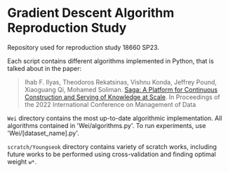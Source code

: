 # Gradient Descent Algorithm Reproduction Study
Repository used for reproduction study 18660 SP23.

Each script contains different algorithms implemented in Python, that is talked about in the paper:

> Ihab F. Ilyas, Theodoros Rekatsinas, Vishnu Konda, Jeffrey Pound, Xiaoguang Qi, Mohamed Soliman. [Saga: A Platform for Continuous Construction and Serving of Knowledge at Scale](https://doi.org/10.1145%2F3514221.3526049). In Proceedings of the 2022 International Conference on Management of Data

`Wei` directory contains the most up-to-date algorithmic implementation. All algorithms contained in 'Wei/algorithms.py'. To run experiments, use 'Wei/[dataset_name].py'.

`scratch/Youngseok` directory contains variety of scratch works, including future works to be performed using cross-validation and finding optimal weight `w*`.
